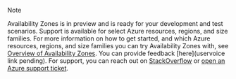 > [!NOTE]
> Availability Zones is in preview and is ready for your development and test scenarios. Support is available for select Azure resources, regions, and size families. For more information on how to get started, and which Azure resources, regions, and size families you can try Availability Zones with, see [Overview of Availability Zones](../articles/availability-zones/az-overview.md). You can provide feedback [here](uservoice link pending). For support, you can reach out on [StackOverflow](https://stackoverflow.com/questions/tagged/azure-availability-zones) or [open an Azure support ticket](../articles/azure-supportability/how-to-create-azure-support-request.md).
>

